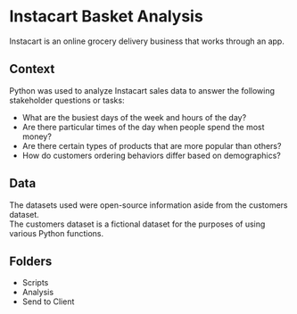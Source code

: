 # Instacart Basket Analysis

Instacart is an online grocery delivery business that works through an app. 

## Context
Python was used to analyze Instacart sales data to answer the following stakeholder questions or tasks:

- What are the busiest days of the week and hours of the day? 
- Are there particular times of the day when people spend the most money? 
- Are there certain types of products that are more popular than others? 
- How do customers ordering behaviors differ based on demographics?

## Data

The datasets used were open-source information aside from the customers dataset. <br>
The customers dataset is a fictional dataset for the purposes of using various Python functions.

## Folders

- Scripts
- Analysis 
- Send to Client

